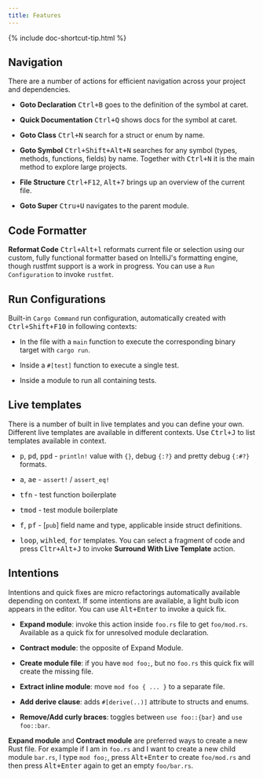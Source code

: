 ```yaml
---
title: Features
---
```


{% include doc-shortcut-tip.html %}

## Navigation

There are a number of actions for efficient navigation across your project and dependencies.

* **Goto Declaration** <kbd>Ctrl+B</kbd> goes to the definition of the symbol at caret.

* **Quick Documentation** <kbd>Ctrl+Q</kbd> shows docs for the symbol at caret.

* **Goto Class** <kbd>Ctrl+N</kbd> search for a struct or enum by name.

* **Goto Symbol** <kbd>Ctrl+Shift+Alt+N</kbd> searches for any symbol (types, methods,
  functions, fields) by name. Together with <kbd>Ctrl+N</kbd> it is the main
  method to explore large projects.

* **File Structure** <kbd>Ctrl+F12</kbd>, <kbd>Alt+7</kbd> brings up an overview of the current file.

* **Goto Super** <kbd>Ctru+U</kbd> navigates to the parent module.


## Code Formatter

**Reformat Code** <kbd>Ctrl+Alt+l</kbd> reformats current file or selection using our custom,
fully functional formatter based on IntelliJ's formatting engine, though rustfmt
support is a work in progress. You can use a `Run Configuration` to invoke
`rustfmt`.


## Run Configurations

Built-in `Cargo Command` run configuration, automatically created with
<kbd>Ctrl+Shift+F10</kbd> in following contexts:

  * In the file with a `main` function to execute the corresponding binary
    target with `cargo run`.

  * Inside a `#[test]` function to execute a single test.

  * Inside a module to run all containing tests.


## Live templates

There is a number of built in live templates and you can define your own.
Different live templates are available in different contexts. Use
<kbd>Ctrl+J</kbd> to list templates available in context.

  * <kbd>p</kbd>, <kbd>pd</kbd>, <kbd>ppd</kbd> - `println!` value with `{}`,
    debug `{:?}` and pretty debug `{:#?}` formats.

  * <kbd>a</kbd>, <kbd>ae</kbd> - `assert!` / `assert_eq!`

  * <kbd>tfn</kbd> - test function boilerplate

  * <kbd>tmod</kbd> - test module boilerplate

  * <kbd>f</kbd>, <kbd>pf</kbd> - \[`pub`\] field name and type, applicable
    inside struct definitions.

  * <kbd>loop</kbd>, <kbd>wihled</kbd>, <kbd>for</kbd> templates. You can select
    a fragment of code and press <kbd>Cltr+Alt+J</kbd> to invoke **Surround With
    Live Template** action.


## Intentions

Intentions and quick fixes are micro refactorings automatically available
depending on context. If some intentions are available, a light bulb icon
appears in the editor. You can use <kbd>Alt+Enter</kbd> to invoke a quick fix.

  * **Expand module**: invoke this action inside `foo.rs` file to get `foo/mod.rs`.
    Available as a quick fix for unresolved module declaration.

  * **Contract module**: the opposite of Expand Module.

  * **Create module file**: if you have `mod foo;`, but no `foo.rs` this quick fix
    will create the missing file.

  * **Extract inline module**: move `mod foo { ... }` to a separate file.

  * **Add derive clause**: adds `#[derive(..)]` attribute to structs and enums.

  * **Remove/Add curly braces**: toggles between `use foo::{bar}` and `use foo::bar`.

**Expand module** and **Contract module** are preferred ways to create a new
Rust file. For example if I am in `foo.rs` and I want to create a new child
module `bar.rs`, I type `mod foo;`, press <kbd>Alt+Enter</kbd> to create
`foo/mod.rs` and then press <kbd>Alt+Enter</kbd> again to get an empty
`foo/bar.rs`.
